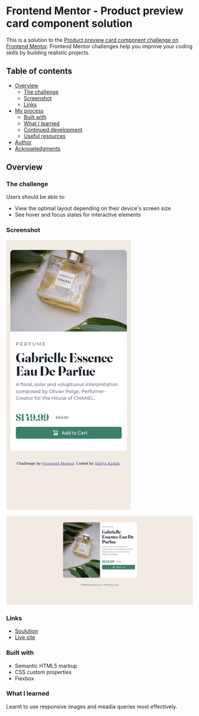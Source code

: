 # Frontend Mentor - Product preview card component solution

This is a solution to the [Product preview card component challenge on Frontend Mentor](https://www.frontendmentor.io/challenges/product-preview-card-component-GO7UmttRfa). Frontend Mentor challenges help you improve your coding skills by building realistic projects. 

## Table of contents

- [Overview](#overview)
  - [The challenge](#the-challenge)
  - [Screenshot](#screenshot)
  - [Links](#links)
- [My process](#my-process)
  - [Built with](#built-with)
  - [What I learned](#what-i-learned)
  - [Continued development](#continued-development)
  - [Useful resources](#useful-resources)
- [Author](#author)
- [Acknowledgments](#acknowledgments)

## Overview

### The challenge

Users should be able to:

- View the optimal layout depending on their device's screen size
- See hover and focus states for interactive elements

### Screenshot

![Mobile Layout](./screenshots/mobile-layout.png)

![Desktop Layout](./screenshots/desktop-layout.png)

### Links

- [Soulution](https://github.com/Adityakadali/Product-preview-card-component)
- [Live site](https://adityakadali.github.io/Product-preview-card-component/)

### Built with

- Semantic HTML5 markup
- CSS custom properties
- Flexbox

### What I learned

Learnt to use responsive images and meadia queries most effectively.
